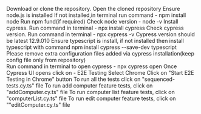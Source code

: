 Download or clone the repository.
Open the cloned repository
Ensure node.js is installed
If not installed,in terminal run command -        npm install node
Run npm fund(if required)
Check node version -  node -v
Install cypress. Run command in terminal -        npx install cypress
Check cypress version. Run command in terminal -      npx cypress -v
Cypress version should be latest 12.9.010
Ensure typescript is install, if not installed then install typescript with command 
           npm install cypress --save-dev typescript     
 Please remove extra configuration files added via cypress installation(keep config file only from repository)      
 Run command in terminal to open cypress -       npx cypress open
 Once Cypress UI opens click on - E2E Testing 
 Select Chrome Click on "Start E2E Testing in Chrome" button 
 To run all the tests click on "sequenced-tests.cy.ts" file 
 To run add computer feature tests, click on "addComputer.cy.ts" file 
 To run computer list feature tests, click on "computerList.cy.ts" file To run edit computer  feature tests, click on ""editComputer.cy.ts" file

